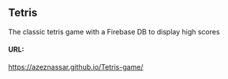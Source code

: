 ## Tetris
The classic tetris game with a Firebase DB to display high scores

#### URL:

https://azeznassar.github.io/Tetris-game/
